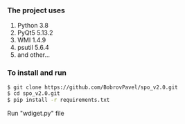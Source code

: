 ### The project uses
1. Python 3.8
2. PyQt5 5.13.2 
3. WMI 1.4.9
4. psutil 5.6.4
5. and other...

### To install and run
```bash
$ git clone https://github.com/BobrovPavel/spo_v2.0.git
$ cd spo_v2.0.git
$ pip install -r requirements.txt
```
Run "wdiget.py" file